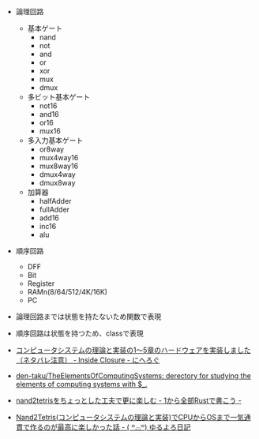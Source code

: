 - 論理回路
  - 基本ゲート
    - nand
    - not
    - and
    - or
    - xor
    - mux
    - dmux
  - 多ビット基本ゲート
    - not16
    - and16
    - or16
    - mux16
  - 多入力基本ゲート
    - or8way
    - mux4way16
    - mux8way16
    - dmux4way
    - dmux8way
  - 加算器
    - halfAdder
    - fullAdder
    - add16
    - inc16
    - alu
- 順序回路
  - DFF
  - Bit
  - Register
  - RAMn(8/64/512/4K/16K)
  - PC

- 論理回路までは状態を持たないため関数で表現
- 順序回路は状態を持つため、classで表現

- [コンピュータシステムの理論と実装の1〜5章のハードウェアを実装しました（ネタバレ注意） - Inside Closure - にへろぐ](https://nihemak.hatenablog.com/entry/2019/04/28/150541)
- [den-taku/TheElementsOfComputingSystems: derectory for studying the elements of computing systems with $_.](https://github.com/den-taku/TheElementsOfComputingSystems)
- [nand2tetrisをちょっとした工夫で更に楽しむ - 1から全部Rustで書こう -](https://zenn.dev/dentaku/articles/kuac-2020-17)
- [Nand2Tetris(コンピュータシステムの理論と実装)でCPUからOSまで一気通貫で作るのが最高に楽しかった話 - ( ꒪⌓꒪) ゆるよろ日記](https://yuroyoro.hatenablog.com/entry/2020/12/10/120236)
